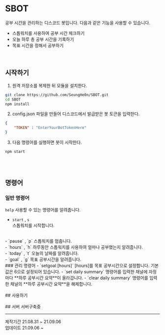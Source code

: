 # SBOT
공부 시간을 관리하는 디스코드 봇입니다. 다음과 같은 기능을 사용할 수 있습니다.
 - 스톱워치를 사용하여 공부 시간 체크하기
 - 오늘 하루 총 공부 시간을 기록하기
 - 목표 시간을 정해서 공부하기  
<br><br>
## 시작하기
1. 원격 저장소를 복제한 뒤 모듈을 설치한다.
```bash
git clone https://github.com/SeungHe0n/SBOT.git
cd SBOT
npm install
```

2. config.json 파일을 만들어 디스코드에서 발급받은 봇 토큰을 입력한다.
```json
{
    "TOKEN" : "EnterYourBotTokenHere"
}
```

3. 다음 명령어를 실행하면 봇이 시작한다.
```bash
npm start
```
<br><br>
## 명령어
### 일반 명령어
`help`   사용할 수 있는 명령어를 알려줍니다.  
- `start` , `s`  
스톱워치를 시작합니다.
<br>
- `pause` , `p`  
스톱워치를 멈춥니다.
<br>
- `hours` , `h`  
하루동안 스톱워치를 사용하여 얼마나 공부했는지 알려줍니다.
<br>
- `today` , `t`  
오늘의 날짜를 알려줍니다.
<br>
- `goal` , `g`  
목표 공부시간을 알려줍니다.
<br>
### 관리 명령어
- `setgoal [hours]`  
[hours]를 목표 공부시간으로 설정합니다. 기본값은 6으로 설정되어 있습니다.
- `set daily summary`  
명령어를 입력한 채널에 자정마다 **하루 공부시간 요약**이 올라갑니다.
- `clear daily summary`  
명령어를 입력한 채널의 **하루 공부시간 요약**을 해제합니다.
<br><br>
## 사용하기
<br><br>
## 서버
서버구축중

---
제작기간 21.08.31 ~ 21.09.06  
업데이트 21.09.06 ~
